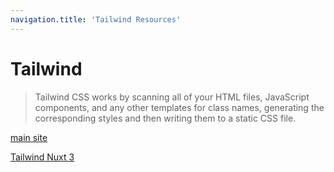 ```yaml
---
navigation.title: 'Tailwind Resources'
---
```


# Tailwind

> Tailwind CSS works by scanning all of your HTML files, JavaScript components, and any other templates for class names, generating the corresponding styles and then writing them to a static CSS file.

[main site](https://tailwindcss.com/docs/)

[Tailwind Nuxt 3](https://tailwindcss.com/docs/guides/nuxtjs#3)